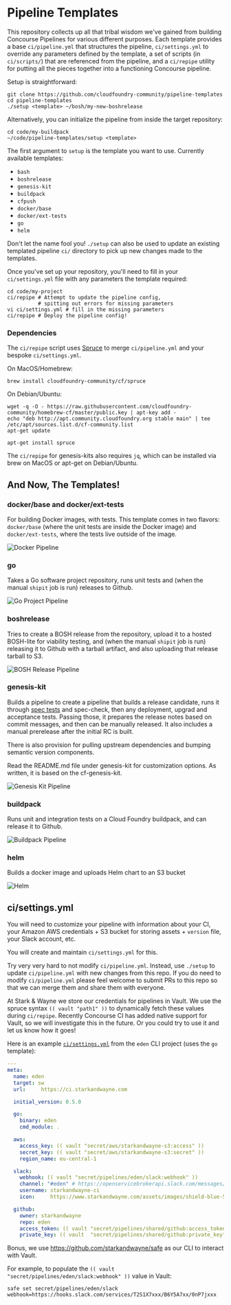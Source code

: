 Pipeline Templates
==================

This repository collects up all that tribal wisdom we've gained
from building Concourse Pipelines for various different purposes.
Each template provides a base `ci/pipeline.yml` that structures the
pipeline, `ci/settings.yml` to override any parameters defined by the template, a set of scripts (in `ci/scripts/`) that are referenced
from the pipeline, and a `ci/repipe` utility for putting all the
pieces together into a functioning Concourse pipeline.

Setup is straightforward:

```shell
git clone https://github.com/cloudfoundry-community/pipeline-templates
cd pipeline-templates
./setup <template> ~/bosh/my-new-boshrelease
```

Alternatively, you can initialize the pipeline from inside the
target repository:

```shell
cd code/my-buildpack
~/code/pipeline-templates/setup <template>
```

The first argument to `setup` is the template you want to use. Currently available templates:

* `bash`
* `boshrelease`
* `genesis-kit`
* `buildpack`
* `cfpush`
* `docker/base`
* `docker/ext-tests`
* `go`
* `helm`

Don't let the name fool you!  `./setup` can also be used to update
an existing templated pipeline `ci/` directory to pick up new
changes made to the templates.

Once you've set up your repository, you'll need to fill in your
`ci/settings.yml` file with any parameters the template required:

```shell
cd code/my-project
ci/repipe # Attempt to update the pipeline config,
          # spitting out errors for missing parameters
vi ci/settings.yml # fill in the missing parameters
ci/repipe # Deploy the pipeline config!
```

### Dependencies

The `ci/repipe` script uses [Spruce](https://github.com/geofffranks/spruce) to merge `ci/pipeline.yml` and your bespoke `ci/settings.yml`.

On MacOS/Homebrew:

```shell
brew install cloudfoundry-community/cf/spruce
```

On Debian/Ubuntu:

```shell
wget -q -O - https://raw.githubusercontent.com/cloudfoundry-community/homebrew-cf/master/public.key | apt-key add -
echo "deb http://apt.community.cloudfoundry.org stable main" | tee /etc/apt/sources.list.d/cf-community.list
apt-get update

apt-get install spruce
```

The `ci/repipe` for genesis-kits also requires `jq`, which can be installed via
brew on MacOS or apt-get on Debian/Ubuntu.

## And Now, The Templates!

### docker/base and docker/ext-tests

For building Docker images, with tests.  This template comes in
two flavors: `docker/base` (where the unit tests are inside the
Docker image) and `docker/ext-tests`, where the tests live outside
of the image.

![Docker Pipeline][docker-pipeline]

### go

Takes a Go software project repository, runs unit tests and
(when the manual `shipit` job is run) releases to Github.

![Go Project Pipeline][go-pipeline]

### boshrelease

Tries to create a BOSH release from the repository, upload it to a
hosted BOSH-lite for viability testing, and (when the manual
`shipit` job is run) releasing it to Github with a tarball
artifact, and also uploading that release tarball to S3.

![BOSH Release Pipeline][boshrelease-pipeline]

### genesis-kit

Builds a pipeline to create a pipeline that builds a release candidate, runs
it through [spec tests](https://github.com/genesis-community/testkit) and
spec-check, then any deployment, upgrad and acceptance tests.  Passing those,
it prepares the release notes based on commit messages, and then can be
manually released.  It also includes a manual prerelease after the initial RC
is built.

There is also provision for pulling upstream dependencies and bumping semantic
version components.

Read the README.md file under genesis-kit for customization options.  As
written, it is based on the cf-genesis-kit.

![Genesis Kit Pipeline][genesis-kit-pipeline]

### buildpack

Runs unit and integration tests on a Cloud Foundry buildpack, and can release it to Github.

![Buildpack Pipeline][buildpack-pipeline]

### helm

Builds a docker image and uploads Helm chart to an S3 bucket

![Helm][helm-pipeline]

## ci/settings.yml

You will need to customize your pipeline with information about your CI, your Amazon AWS credentials + S3 bucket for storing assets + `version` file, your Slack account, etc.

You will create and maintain `ci/settings.yml` for this.

Try very very hard to not modify `ci/pipeline.yml`. Instead, use `./setup` to update `ci/pipeline.yml` with new changes from this repo. If you do need to modify `ci/pipeline.yml` please feel welcome to submit PRs to this repo so that we can merge them and share them with everyone.

At Stark & Wayne we store our credentials for pipelines in Vault. We use the spruce syntax `(( vault "path1" ))` to dynamically fetch these values during `ci/repipe`. Recently Concourse CI has added native support for Vault, so we will investigate this in the future. Or you could try to use it and let us know how it goes!

Here is an example [`ci/settings.yml`](https://github.com/starkandwayne/eden/blob/master/ci/settings.yml) from the `eden` CLI project (uses the `go` template):

```yaml
---
meta:
  name: eden
  target: sw
  url:     https://ci.starkandwayne.com

  initial_version: 0.5.0

  go:
    binary: eden
    cmd_module: .

  aws:
    access_key: (( vault "secret/aws/starkandwayne-s3:access" ))
    secret_key: (( vault "secret/aws/starkandwayne-s3:secret" ))
    region_name: eu-central-1

  slack:
    webhook: (( vault "secret/pipelines/eden/slack:webhook" ))
    channel: "#eden" # https://openservicebrokerapi.slack.com/messages/C6Y5A2N8Z/
    username: starkandwayne-ci
    icon:     https://www.starkandwayne.com/assets/images/shield-blue-50x50.png

  github:
    owner: starkandwayne
    repo: eden
    access_token: (( vault "secret/pipelines/shared/github:access_token" ))
    private_key: (( vault  "secret/pipelines/shared/github:private_key" ))
```

Bonus, we use https://github.com/starkandwayne/safe as our CLI to interact with Vault.

For example, to populate the `(( vault "secret/pipelines/eden/slack:webhook" ))` value in Vault:

```
safe set secret/pipelines/eden/slack webhook=https://hooks.slack.com/services/T2S1X7xxx/B6Y5A7xx/0nP7jxxx
```

[docker-pipeline]:      https://raw.githubusercontent.com/cloudfoundry-community/pipeline-templates/master/screenshots/docker.png
[boshrelease-pipeline]: https://raw.githubusercontent.com/cloudfoundry-community/pipeline-templates/master/screenshots/boshrelease.png
[genesis-kit-pipeline]: https://raw.githubusercontent.com/cloudfoundry-community/pipeline-templates/master/screenshots/genesis-kit.png
[go-pipeline]:          https://raw.githubusercontent.com/cloudfoundry-community/pipeline-templates/master/screenshots/go.png
[buildpack-pipeline]:   https://raw.githubusercontent.com/cloudfoundry-community/pipeline-templates/master/screenshots/buildpack.png
[helm-pipeline]:        https://raw.githubusercontent.com/cloudfoundry-community/pipeline-templates/master/screenshots/helm.png
